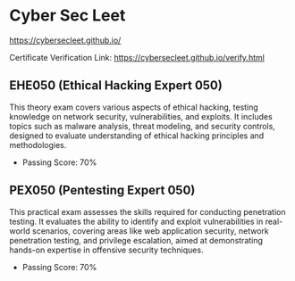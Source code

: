 # Cyber Sec Leet



https://cybersecleet.github.io/

Certificate Verification Link: https://cybersecleet.github.io/verify.html


## EHE050 (Ethical Hacking Expert 050)

This theory exam covers various aspects of ethical hacking, testing knowledge on network security, vulnerabilities, and exploits. It includes topics such as malware analysis, threat modeling, and security controls, designed to evaluate understanding of ethical hacking principles and methodologies.
 * Passing Score: 70%
   
## PEX050 (Pentesting Expert 050)

This practical exam assesses the skills required for conducting penetration testing. It evaluates the ability to identify and exploit vulnerabilities in real-world scenarios, covering areas like web application security, network penetration testing, and privilege escalation, aimed at demonstrating hands-on expertise in offensive security techniques.
 * Passing Score: 70%



